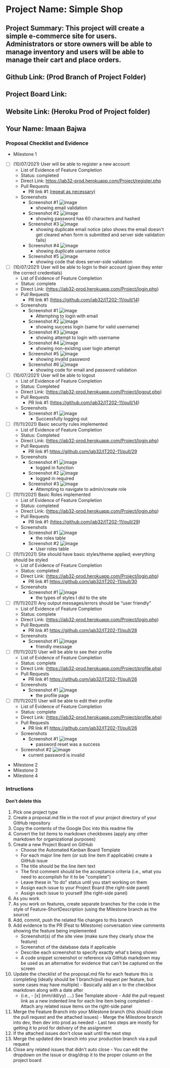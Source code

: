 # Project Name: Simple Shop
## Project Summary: This project will create a simple e-commerce site for users. Administrators or store owners will be able to manage inventory and users will be able to manage their cart and place orders.
## Github Link: (Prod Branch of Project Folder)
## Project Board Link: 
## Website Link: (Heroku Prod of Project folder)
## Your Name: Imaan Bajwa

<!--
### Line item / Feature template (use this for each bullet point)
#### Don't delete this

- [ ] (mm/dd/yyyy of completion) Feature Title (from the proposal bullet point, if it's a sub-point indent it properly)
  -  List of Evidence of Feature Completion
    - Status: Pending (Completed, Partially working, Incomplete, Pending)
    - Direct Link: (Direct link to the file or files in heroku prod for quick testing (even if it's a protected page))
    - Pull Requests
      - PR link #1 (repeat as necessary)
    - Screenshots
      - Screenshot #1 (paste the image so it uploads to github) (repeat as necessary)
        - Screenshot #1 description explaining what you're trying to show
### End Line item / Feature Template
--> 
### Proposal Checklist and Evidence

- Milestone 1
- [ ] (10/07/2021) User will be able to register a new account
  -  List of Evidence of Feature Completion
    - Status: completed
    - Direct Link: https://iab32-prod.herokuapp.com/Project/register.php
    - Pull Requests
      - PR link #1 [(repeat as necessary)](https://github.com/iab32/IT202-11/pull/14)
    - Screenshots
      - Screenshot #1 ![image](https://user-images.githubusercontent.com/90282180/141475692-27d4d0ec-7c27-4e1d-a8a0-a32bd1489a89.png)
        - showing email validation
      - Screenshot #2 ![image](https://user-images.githubusercontent.com/90282180/141476245-77ba1c50-24d2-4ac9-9846-a10ab94062d7.png)
        - showing password has 60 characters and hashed
      - Screenshot #3 ![image](https://user-images.githubusercontent.com/90282180/141476909-d79ed001-9708-4af8-b1f5-e6b7484966dc.png)
        - showing duplicate email notice (also shows the email doesn't get cleared when form is submitted and server side validation fails)
      - Screenshot #4 ![image](https://user-images.githubusercontent.com/90282180/141477319-4a1a7673-ef24-4f09-a796-f700a274ab3d.png)
        - showing duplicate username notice
      - Screenshot #5 ![image](https://user-images.githubusercontent.com/90282180/141477922-bc4bab5c-1fe7-467b-a17e-c40133ad8f43.png)
        - showing code that does server-side validation 
- [ ] (10/07/2021) User will be able to login to their account (given they enter the correct credentials)
  -  List of Evidence of Feature Completion
    - Status: complete
    - Direct Link: (https://iab32-prod.herokuapp.com/Project/login.php)
    - Pull Requests
      - PR link #1 (https://github.com/iab32/IT202-11/pull/14)
    - Screenshots
      - Screenshot #1 ![image](https://user-images.githubusercontent.com/90282180/141479153-96069ff9-a483-401c-8085-e5f17f5995f5.png)
        - Attempting to login with email
      - Screenshot #2 ![image](https://user-images.githubusercontent.com/90282180/141479325-70e27e21-766d-48dd-9908-e74f18c19734.png)
        - showing success login (same for valid username)
      - Screenshot #3 ![image](https://user-images.githubusercontent.com/90282180/141479557-94820fcd-3d69-47b0-8f03-7d2b519477c3.png)
        - showing attempt to login with username
      - Screenshot #4 ![image](https://user-images.githubusercontent.com/90282180/141479907-6be9011d-8213-4bf1-8b32-498e7144ccc6.png)
        - showing non-existing user login attempt 
      - Screenshot #5 ![image](https://user-images.githubusercontent.com/90282180/141480140-a40ef1b7-47e2-404c-881e-cf67531c73d2.png)
        - showing invalid password
      - Screenshot #6 ![image](https://user-images.githubusercontent.com/90282180/141480347-983fec19-8965-4623-8c0c-4e3c408e63e6.png)
        - showing code for email and password validation
- [ ] (10/07/2021) User will be able to logout
  -  List of Evidence of Feature Completion
    - Status: Completed
    - Direct Link: (https://iab32-prod.herokuapp.com/Project/logout.php)
    - Pull Requests
      - PR link #1 (https://github.com/iab32/IT202-11/pull/14)
    - Screenshots
      - Screenshot #1 ![image](https://user-images.githubusercontent.com/90282180/141479557-94820fcd-3d69-47b0-8f03-7d2b519477c3.png)
        - Successfully logging out
- [ ] (11/11/2021) Basic security rules implemented
  -  List of Evidence of Feature Completion
    - Status: Completed
    - Direct Link: (https://iab32-prod.herokuapp.com/Project/login.php)
    - Pull Requests
      - PR link #1 https://github.com/iab32/IT202-11/pull/29
    - Screenshots
      - Screenshot #1 ![image](https://user-images.githubusercontent.com/90282180/141498175-99e39c24-2206-4c00-9191-d6dbbec67b11.png)
        - logged in function
      - Screenshot #2 ![image](https://user-images.githubusercontent.com/90282180/141498648-bf0fad87-8a58-44e8-97f3-8e978fb2005a.png)
        - logged in required
      - Screenshot #3 ![image](https://user-images.githubusercontent.com/90282180/141499107-0beac4d9-4465-460f-a1dd-74104e13f7aa.png)
        - Attempting to navigate to admin/create role
- [ ] (11/11/2021) Basic Roles implemented
  -  List of Evidence of Feature Completion
    - Status: completed
    - Direct Link: (https://iab32-prod.herokuapp.com/Project/login.php)
    - Pull Requests
      - PR link #1 (https://github.com/iab32/IT202-11/pull/29)
    - Screenshots
      - Screenshot #1 ![image](https://user-images.githubusercontent.com/90282180/141499743-e0bc838d-0cc5-4941-a316-7d0d55046dde.png) 
        - the roles table
      - Screenshot #2 ![image](https://user-images.githubusercontent.com/90282180/141499987-21715f0e-6357-4b84-82ca-b44ad45199a4.png)
        - User roles table
- [ ] (11/11/2021) Site should have basic styles/theme applied; everything should be styled
  -  List of Evidence of Feature Completion
    - Status: completed
    - Direct Link: (https://iab32-prod.herokuapp.com/Project/login.php)
      - PR link #1 https://github.com/iab32/IT202-11/pull/30
    - Screenshots
      - Screenshot #1 ![image](https://user-images.githubusercontent.com/90282180/141500469-d17921d3-930c-4a0b-985c-0e8d12a15ce7.png)
        - the types of styles I did to the site
- [ ] (11/11/2021) Any output messages/errors should be “user friendly”
  -  List of Evidence of Feature Completion
    - Status: complete
    - Direct Link: (https://iab32-prod.herokuapp.com/Project/login.php)
    - Pull Requests
      - PR link #1 https://github.com/iab32/IT202-11/pull/28
    - Screenshots
      - Screenshot #1 ![image](https://user-images.githubusercontent.com/90282180/141501683-27a80358-07f1-4812-831f-c0ec448450bd.png)
        - friendly message
- [ ] (11/11/2021) User will be able to see their profile 
  -  List of Evidence of Feature Completion
    - Status: complete
    - Direct Link: (https://iab32-prod.herokuapp.com/Project/profile.php)
    - Pull Requests
      - PR link #1 https://github.com/iab32/IT202-11/pull/26
    - Screenshots
      - Screenshot #1 ![image](https://user-images.githubusercontent.com/90282180/141502131-2640388b-0213-4e79-80f4-d50992799e48.png)
        - the profile page
- [ ] (11/11/2021) User will be able to edit their profile
  -  List of Evidence of Feature Completion
    - Status: complete
    - Direct Link: (https://iab32-prod.herokuapp.com/Project/profile.php)
    - Pull Requests
      - PR link #1 https://github.com/iab32/IT202-11/pull/26
    - Screenshots
      - Screenshot #1 ![image](https://user-images.githubusercontent.com/90282180/141502841-2991a444-c133-4e60-ad4b-c8a70db0e7a7.png)
        - password reset was a success
    - Screenshot #2 ![image](https://user-images.githubusercontent.com/90282180/141503433-4abc92b1-25e0-4c3a-82a4-a829d8a5ceda.png)
      - current password is invalid
- Milestone 2
- Milestone 3
- Milestone 4
### Intructions
#### Don't delete this
1. Pick one project type
2. Create a proposal.md file in the root of your project directory of your GitHub repository
3. Copy the contents of the Google Doc into this readme file
4. Convert the list items to markdown checkboxes (apply any other markdown for organizational purposes)
5. Create a new Project Board on GitHub
   - Choose the Automated Kanban Board Template
   - For each major line item (or sub line item if applicable) create a GitHub issue
   - The title should be the line item text
   - The first comment should be the acceptance criteria (i.e., what you need to accomplish for it to be "complete")
   - Leave these in "to do" status until you start working on them
   - Assign each issue to your Project Board (the right-side panel)
   - Assign each issue to yourself (the right-side panel)
6. As you work
  1. As you work on features, create separate branches for the code in the style of Feature-ShortDescription (using the Milestone branch as the source)
  2. Add, commit, push the related file changes to this branch
  3. Add evidence to the PR (Feat to Milestone) conversation view comments showing the feature being implemented
     - Screenshot(s) of the site view (make sure they clearly show the feature)
     - Screenshot of the database data if applicable
     - Describe each screenshot to specify exactly what's being shown
     - A code snippet screenshot or reference via GitHub markdown may be used as an alternative for evidence that can't be captured on the screen
  4. Update the checklist of the proposal.md file for each feature this is completing (ideally should be 1 branch/pull request per feature, but some cases may have multiple)
    - Basically add an x to the checkbox markdown along with a date after
      - (i.e.,   - [x] (mm/dd/yy) ....) See Template above
    - Add the pull request link as a new indented line for each line item being completed
    - Attach any related issue items on the right-side panel
  5. Merge the Feature Branch into your Milestone branch (this should close the pull request and the attached issues)
    - Merge the Milestone branch into dev, then dev into prod as needed
    - Last two steps are mostly for getting it to prod for delivery of the assignment 
  7. If the attached issues don't close wait until the next step
  8. Merge the updated dev branch into your production branch via a pull request
  9. Close any related issues that didn't auto close
    - You can edit the dropdown on the issue or drag/drop it to the proper column on the project board